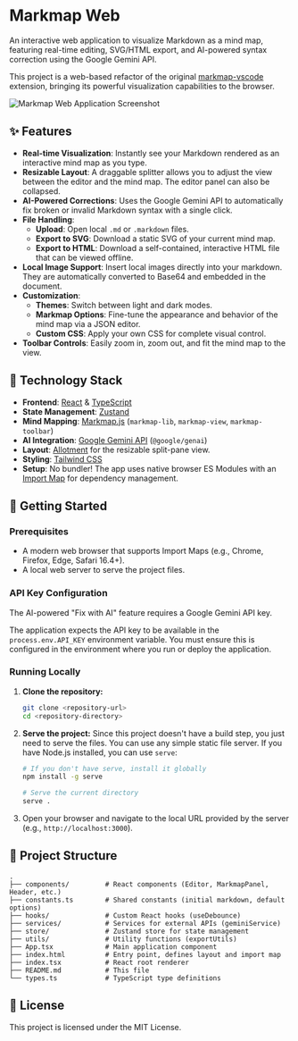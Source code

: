 # Markmap Web

An interactive web application to visualize Markdown as a mind map, featuring real-time editing, SVG/HTML export, and AI-powered syntax correction using the Google Gemini API.

This project is a web-based refactor of the original [markmap-vscode](https://github.com/gera2ld/markmap-vscode) extension, bringing its powerful visualization capabilities to the browser.

![Markmap Web Application Screenshot](https://storage.googleapis.com/agent-tools-public/screenshots/markmap-web/markmap-web-screenshot.png)

## ✨ Features

- **Real-time Visualization**: Instantly see your Markdown rendered as an interactive mind map as you type.
- **Resizable Layout**: A draggable splitter allows you to adjust the view between the editor and the mind map. The editor panel can also be collapsed.
- **AI-Powered Corrections**: Uses the Google Gemini API to automatically fix broken or invalid Markdown syntax with a single click.
- **File Handling**:
  - **Upload**: Open local `.md` or `.markdown` files.
  - **Export to SVG**: Download a static SVG of your current mind map.
  - **Export to HTML**: Download a self-contained, interactive HTML file that can be viewed offline.
- **Local Image Support**: Insert local images directly into your markdown. They are automatically converted to Base64 and embedded in the document.
- **Customization**:
  - **Themes**: Switch between light and dark modes.
  - **Markmap Options**: Fine-tune the appearance and behavior of the mind map via a JSON editor.
  - **Custom CSS**: Apply your own CSS for complete visual control.
- **Toolbar Controls**: Easily zoom in, zoom out, and fit the mind map to the view.

## 🚀 Technology Stack

- **Frontend**: [React](https://reactjs.org/) & [TypeScript](https://www.typescriptlang.org/)
- **State Management**: [Zustand](https://github.com/pmndrs/zustand)
- **Mind Mapping**: [Markmap.js](https://markmap.js.org/) (`markmap-lib`, `markmap-view`, `markmap-toolbar`)
- **AI Integration**: [Google Gemini API](https://ai.google.dev/) (`@google/genai`)
- **Layout**: [Allotment](https://github.com/johnsoncodehk/allotment) for the resizable split-pane view.
- **Styling**: [Tailwind CSS](https://tailwindcss.com/)
- **Setup**: No bundler! The app uses native browser ES Modules with an [Import Map](https://developer.mozilla.org/en-US/docs/Web/HTML/Element/script/type/importmap) for dependency management.

## 🔧 Getting Started

### Prerequisites

- A modern web browser that supports Import Maps (e.g., Chrome, Firefox, Edge, Safari 16.4+).
- A local web server to serve the project files.

### API Key Configuration

The AI-powered "Fix with AI" feature requires a Google Gemini API key.

The application expects the API key to be available in the `process.env.API_KEY` environment variable. You must ensure this is configured in the environment where you run or deploy the application.

### Running Locally

1.  **Clone the repository:**
    ```bash
    git clone <repository-url>
    cd <repository-directory>
    ```

2.  **Serve the project:**
    Since this project doesn't have a build step, you just need to serve the files. You can use any simple static file server. If you have Node.js installed, you can use `serve`:

    ```bash
    # If you don't have serve, install it globally
    npm install -g serve

    # Serve the current directory
    serve .
    ```

3.  Open your browser and navigate to the local URL provided by the server (e.g., `http://localhost:3000`).

## 📁 Project Structure

```
.
├── components/         # React components (Editor, MarkmapPanel, Header, etc.)
├── constants.ts        # Shared constants (initial markdown, default options)
├── hooks/              # Custom React hooks (useDebounce)
├── services/           # Services for external APIs (geminiService)
├── store/              # Zustand store for state management
├── utils/              # Utility functions (exportUtils)
├── App.tsx             # Main application component
├── index.html          # Entry point, defines layout and import map
├── index.tsx           # React root renderer
├── README.md           # This file
└── types.ts            # TypeScript type definitions
```

## 📄 License

This project is licensed under the MIT License.